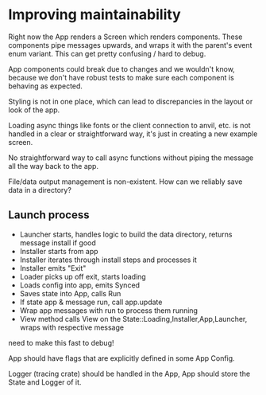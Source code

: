 
# Improving maintainability

Right now the App renders a Screen which renders components. These components pipe messages upwards, and wraps it with the parent's event enum variant. This can get pretty confusing / hard to debug.

App components could break due to changes and we wouldn't know, because we don't have robust tests to make sure each component is behaving as expected.

Styling is not in one place, which can lead to discrepancies in the layout or look of the app.

Loading async things like fonts or the client connection to anvil, etc. is not handled in a clear or straightforward way, it's just in creating a new example screen.

No straightforward way to call async functions without piping the message all the way back to the app.

File/data output management is non-existent. How can we reliably save data in a directory?

## Launch process
- Launcher starts, handles logic to build the data directory, returns message install if good
- Installer starts from app
- Installer iterates through install steps and processes it
- Installer emits "Exit"
- Loader picks up off exit, starts loading
- Loads config into app, emits Synced
- Saves state into App, calls Run
- If state app & message run, call app.update
- Wrap app messages with run to process them running
- View method calls View on the State::Loading,Installer,App,Launcher, wraps with respective message

need to make this fast to debug!

App should have flags that are explicitly defined in some App Config.

Logger (tracing crate) should be handled in the App, App should store the State and Logger of it.
